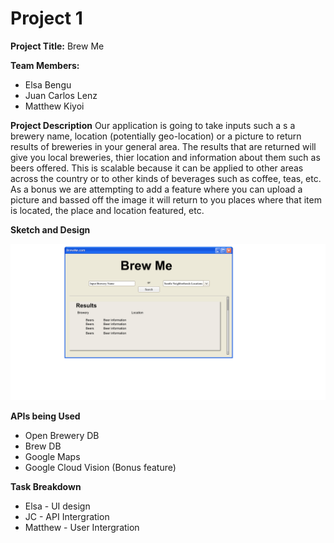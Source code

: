 # Project 1

**Project Title:** Brew Me

**Team Members:**
  * Elsa Bengu
  * Juan Carlos Lenz
  * Matthew Kiyoi

**Project Description**
Our application is going to take inputs such a s a brewery name, location (potentially geo-location) or a picture to return results of breweries in your general area.  The results that are returned will give you local breweries, thier location and information about them such as  beers offered. This is scalable because it can be applied to other areas across the country or to other kinds of beverages such as coffee, teas, etc.  As a bonus we are attempting to add a feature where you can upload a picture and bassed off the image it will return to you places where that item is located, the place and location featured, etc. 

**Sketch and Design**

![GitHub Logo](/assets/images/roughdraft.png)



**APIs being Used**
  * Open Brewery DB
  * Brew DB
  * Google Maps
  * Google Cloud Vision (Bonus feature)

**Task Breakdown**
  * Elsa - UI design
  * JC - API Intergration
  * Matthew - User Intergration
